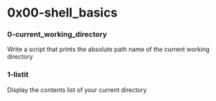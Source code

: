# 0x00-shell_basics
### 0-current_working_directory
Write a script that prints the absolute path name of the current working directory
### 1-listit
Display the contents list of your current directory